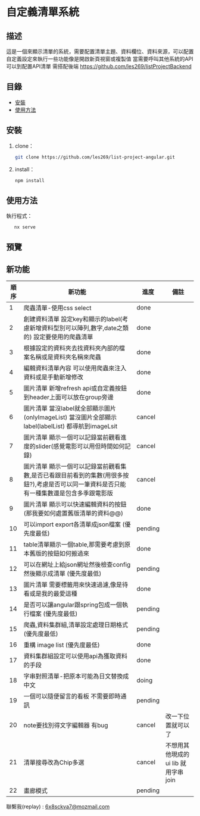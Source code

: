 # 自定義清單系統

## 描述

這是一個來顯示清單的系統，需要配置清單主題、資料欄位、資料來源，可以配置自定義設定來執行一些功能像是開啟新頁視窗或複製值
當需要呼叫其他系統的API可以到配置API清單
需搭配後端 https://github.com/les269/listProjectBackend

## 目錄

- [安裝](#安裝)
- [使用方法](#使用方法)

## 安裝

1. clone：
   ```bash
   git clone https://github.com/les269/list-project-angular.git
   ```
2. install：
   ```bash
   npm install
   ```

## 使用方法

執行程式：

```bash
   nx serve
```

## 預覽

## 新功能

| 順序 | 新功能                                                                                                                                   | 進度    | 備註                                |
| ---- | ---------------------------------------------------------------------------------------------------------------------------------------- | ------- | ----------------------------------- |
| 1    | 爬蟲清單-使用css select                                                                                                                  | done    |                                     |
| 2    | 創建資料清單 設定key和顯示的label(考慮新增資料型別可以陣列,數字,date之類的) 設定要使用的爬蟲清單                                         | done    |                                     |
| 3    | 根據設定的資料夾去找資料夾內部的檔案名稱或是資料夾名稱來爬蟲                                                                             | done    |                                     |
| 4    | 編輯資料清單內容 可以使用爬蟲來注入資料或是手動新增修改                                                                                  | done    |                                     |
| 5    | 圖片清單 新增refresh api或自定義按鈕到header上面可以放在group旁邊                                                                        | done    |                                     |
| 6    | 圖片清單 當沒label就全部顯示圖片(onlyImageList) 當沒圖片全部顯示label(labelList) 都導航到imageLsit                                       | cancel  |                                     |
| 7    | 圖片清單 顯示一個可以記錄當前觀看進度的slider(感覺電影可以用但時間如何記錄)                                                              | cancel  |                                     |
| 8    | 圖片清單 顯示一個可以記錄當前觀看集數,是否已看跟目前看到的集數(用很多按鈕?),考慮是否可以同一筆資料是否只能有一種集數還是包含多季跟電影版 | cancel  |                                     |
| 9    | 圖片清單 顯示可以快速編輯資料的按鈕(那我要如何處置舊版清單的資料@@)                                                                      | done    |                                     |
| 10   | 可以import export各清單成json檔案 (優先度最低)                                                                                           | pending |                                     |
| 11   | table清單顯示一個table,那需要考慮到原本舊版的按鈕如何搬過來                                                                              | done    |                                     |
| 12   | 可以在網址上給json網址然後檢查config然後顯示成清單 (優先度最低)                                                                          | pending |                                     |
| 13   | 圖片清單 需要標籤用來快速過濾,像是待看或是我的最愛這種                                                                                   | done    |                                     |
| 14   | 是否可以讓angular跟spring包成一個執行檔案 (優先度最低)                                                                                   | pending |                                     |
| 15   | 爬蟲,資料集群組,清單設定處理日期格式 (優先度最低)                                                                                        | pending |                                     |
| 16   | 重構 image list (優先度最低)                                                                                                             | done    |                                     |
| 17   | 資料集群組設定可以使用api為獲取資料的手段                                                                                                | done    |                                     |
| 18   | 字串對照清單-把原本可能為日文替換成中文                                                                                                  | doing   |                                     |
| 19   | 一個可以隨便留言的看板 不需要即時通訊                                                                                                    | pending |                                     |
| 20   | note要找別得文字編輯器 有bug                                                                                                             | cancel  | 改一下位置就可以了                  |
| 21   | 清單搜尋改為Chip多選                                                                                                                     | cancel  | 不想用其他現成的ui lib 就用字串join |
| 22   | 畫廊模式                                                                                                                                 | pending |                                     |

聯繫我(replay) : 6x8sckva7@mozmail.com
